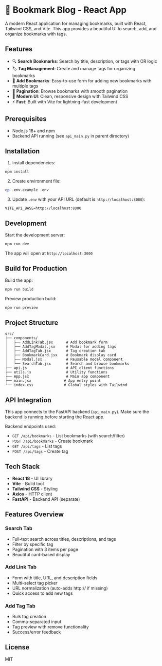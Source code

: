# 🔖 Bookmark Blog - React App

A modern React application for managing bookmarks, built with React, Tailwind CSS, and Vite. This app provides a beautiful UI to search, add, and organize bookmarks with tags.

## Features

- 🔍 **Search Bookmarks**: Search by title, description, or tags with OR logic
- 🏷️ **Tag Management**: Create and manage tags for organizing bookmarks
- 📝 **Add Bookmarks**: Easy-to-use form for adding new bookmarks with multiple tags
- 📄 **Pagination**: Browse bookmarks with smooth pagination
- 🎨 **Modern UI**: Clean, responsive design with Tailwind CSS
- ⚡ **Fast**: Built with Vite for lightning-fast development

## Prerequisites

- Node.js 18+ and npm
- Backend API running (see `api_main.py` in parent directory)

## Installation

1. Install dependencies:
```bash
npm install
```

2. Create environment file:
```bash
cp .env.example .env
```

3. Update `.env` with your API URL (default is `http://localhost:8000`):
```env
VITE_API_BASE=http://localhost:8000
```

## Development

Start the development server:
```bash
npm run dev
```

The app will open at `http://localhost:3000`

## Build for Production

Build the app:
```bash
npm run build
```

Preview production build:
```bash
npm run preview
```

## Project Structure

```
src/
├── components/
│   ├── AddLinkTab.jsx      # Add bookmark form
│   ├── AddTagModal.jsx     # Modal for adding tags
│   ├── AddTagTab.jsx       # Tag creation tab
│   ├── BookmarkCard.jsx    # Bookmark display card
│   ├── Modal.jsx           # Reusable modal component
│   └── SearchTab.jsx       # Search and browse bookmarks
├── api.js                  # API client functions
├── utils.js                # Utility functions
├── App.jsx                 # Main app component
├── main.jsx               # App entry point
└── index.css              # Global styles with Tailwind

```

## API Integration

This app connects to the FastAPI backend (`api_main.py`). Make sure the backend is running before starting the React app.

Backend endpoints used:
- `GET /api/bookmarks` - List bookmarks (with search/filter)
- `POST /api/bookmarks` - Create bookmark
- `GET /api/tags` - List tags
- `POST /api/tags` - Create tag

## Tech Stack

- **React 18** - UI library
- **Vite** - Build tool
- **Tailwind CSS** - Styling
- **Axios** - HTTP client
- **FastAPI** - Backend API (separate)

## Features Overview

### Search Tab
- Full-text search across titles, descriptions, and tags
- Filter by specific tag
- Pagination with 3 items per page
- Beautiful card-based display

### Add Link Tab
- Form with title, URL, and description fields
- Multi-select tag picker
- URL normalization (auto-adds http:// if missing)
- Quick access to add new tags

### Add Tag Tab
- Bulk tag creation
- Comma-separated input
- Tag preview with remove functionality
- Success/error feedback

## License

MIT





